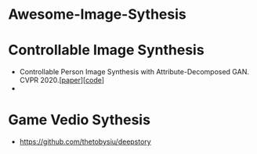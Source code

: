 # Awesome-Image-Sythesis



# Controllable Image Synthesis 
- Controllable Person Image Synthesis with Attribute-Decomposed GAN. CVPR 2020.[[paper](https://arxiv.org/abs/2003.12267)][[code](https://github.com/menyifang/ADGAN)]
- 




# Game Vedio Sythesis
- https://github.com/thetobysiu/deepstory

